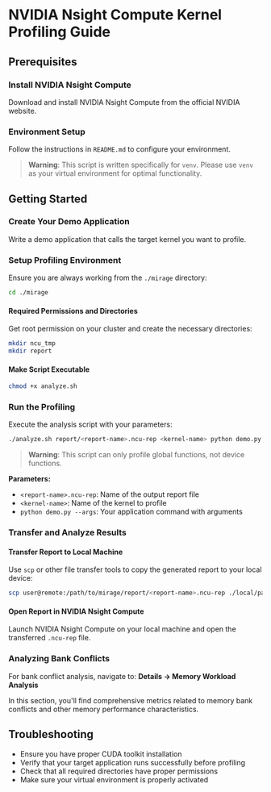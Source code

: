 # NVIDIA Nsight Compute Kernel Profiling Guide

## Prerequisites

### Install NVIDIA Nsight Compute

Download and install NVIDIA Nsight Compute from the official NVIDIA website.

### Environment Setup

Follow the instructions in `README.md` to configure your environment.

> **Warning**: This script is written specifically for `venv`. Please use `venv` as your virtual environment for optimal functionality.

## Getting Started

### Create Your Demo Application

Write a demo application that calls the target kernel you want to profile.

### Setup Profiling Environment

Ensure you are always working from the `./mirage` directory:

```bash
cd ./mirage
```

#### Required Permissions and Directories

Get root permission on your cluster and create the necessary directories:

```bash
mkdir ncu_tmp
mkdir report
```

#### Make Script Executable

```bash
chmod +x analyze.sh
```

### Run the Profiling

Execute the analysis script with your parameters:

```bash
./analyze.sh report/<report-name>.ncu-rep <kernel-name> python demo.py --args
```

> **Warning**: This script can only profile global functions, not device functions.

**Parameters:**
- `<report-name>.ncu-rep`: Name of the output report file
- `<kernel-name>`: Name of the kernel to profile
- `python demo.py --args`: Your application command with arguments

### Transfer and Analyze Results

#### Transfer Report to Local Machine

Use `scp` or other file transfer tools to copy the generated report to your local device:

```bash
scp user@remote:/path/to/mirage/report/<report-name>.ncu-rep ./local/path/
```

#### Open Report in NVIDIA Nsight Compute

Launch NVIDIA Nsight Compute on your local machine and open the transferred `.ncu-rep` file.

### Analyzing Bank Conflicts

For bank conflict analysis, navigate to:
**Details → Memory Workload Analysis**

In this section, you'll find comprehensive metrics related to memory bank conflicts and other memory performance characteristics.

## Troubleshooting

- Ensure you have proper CUDA toolkit installation
- Verify that your target application runs successfully before profiling
- Check that all required directories have proper permissions
- Make sure your virtual environment is properly activated